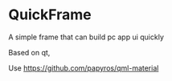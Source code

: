 # QuickFrame

A simple frame that can build pc app ui quickly

Based on qt,

Use https://github.com/papyros/qml-material


